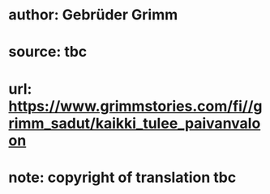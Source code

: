 # author: Gebrüder Grimm
# source: tbc
# url: https://www.grimmstories.com/fi//grimm_sadut/kaikki_tulee_paivanvaloon
# note: copyright of translation tbc


